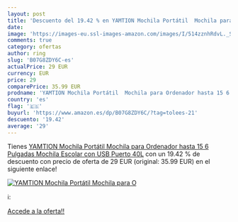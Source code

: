 ```yaml
---
layout: post
title: 'Descuento del 19.42 % en YAMTION Mochila Portátil  Mochila para O'
date: 
image: 'https://images-eu.ssl-images-amazon.com/images/I/514zznhRdvL._SL200_.jpg'
comments: true
category: ofertas
author: ring
slug: 'B07G8ZDY6C-es'
actualPrice: 29 EUR
currency: EUR
price: 29
comparePrice: 35.99 EUR
prodname: 'YAMTION Mochila Portátil  Mochila para Ordenador hasta 15 6 Pulgadas Mochila Escolar con USB Puerto 40L'
country: 'es'
flag: '🇪🇸'
buyurl: 'https://www.amazon.es/dp/B07G8ZDY6C/?tag=tolees-21'
descuento: '19.42'
average: '29'
---
```


Tienes [YAMTION Mochila Portátil  Mochila para Ordenador hasta 15 6 Pulgadas Mochila Escolar con USB Puerto 40L](https://www.amazon.es/dp/B07G8ZDY6C/?tag=tolees-21) con un 19.42 % de descuento con precio de oferta de 29 EUR (original: 35.99 EUR) en el siguiente enlace!

[![YAMTION Mochila Portátil  Mochila para O](https://images-eu.ssl-images-amazon.com/images/I/514zznhRdvL._SL200_.jpg)](https://www.amazon.es/dp/B07G8ZDY6C/?tag=tolees-21)

ℹ️:


[Accede a la oferta!!](https://www.amazon.es/dp/B07G8ZDY6C/?tag=tolees-21)
